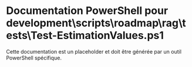 # Documentation PowerShell pour development\scripts\roadmap\rag\tests\Test-EstimationValues.ps1

Cette documentation est un placeholder et doit être générée par un outil PowerShell spécifique.
